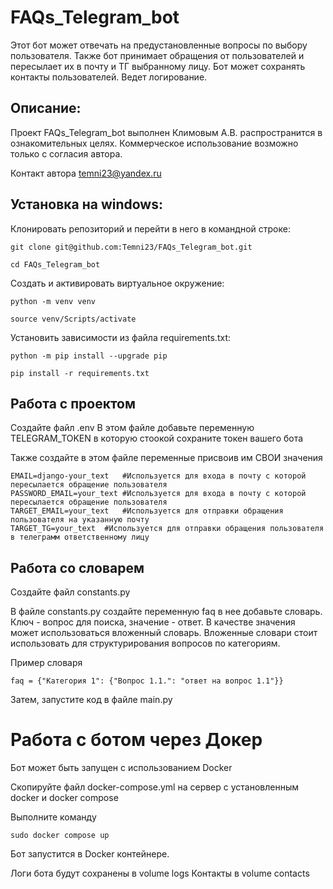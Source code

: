 # FAQs_Telegram_bot

Этот бот может отвечать на предустановленные вопросы по выбору пользователя. Также бот принимает обращения от пользователей и пересылает их в почту и ТГ выбранному лицу. Бот может сохранять контакты пользователей. Ведет логирование.

## Описание:

Проект FAQs_Telegram_bot выполнен Климовым А.В. распространится в
ознакомительных целях. Коммерческое использование возможно только с согласия
автора.

Контакт автора temni23@yandex.ru

## Установка на windows:

Клонировать репозиторий и перейти в него в командной строке:

```
git clone git@github.com:Temni23/FAQs_Telegram_bot.git
```

```
cd FAQs_Telegram_bot
```

Создать и активировать виртуальное окружение:

```
python -m venv venv
```

```
source venv/Scripts/activate
```

Установить зависимости из файла requirements.txt:

```
python -m pip install --upgrade pip
```

```
pip install -r requirements.txt
```

## Работа с проектом

Создайте файл .env В этом файле добавьте переменную TELEGRAM_TOKEN в которую
стоокой сохраните токен вашего бота

Также создайте в этом файле переменные присвоив им СВОИ значения

```
EMAIL=django-your_text   #Используется для входа в почту с которой пересылается обращение пользователя
PASSWORD_EMAIL=your_text #Используется для входа в почту с которой пересылается обращение пользователя
TARGET_EMAIL=your_text   #Используется для отправки обращения пользователя на указанную почту
TARGET_TG=your_text  #Используется для отправки обращения пользователя в телеграмм ответственному лицу
```

## Работа со словарем

Создайте файл constants.py

В файле constants.py создайте переменную faq в нее добавьте словарь. Ключ -
вопрос для поиска, значение - ответ. В качестве значения может использоваться
вложенный словарь. Вложенные словари стоит использовать для структурирования
вопросов по категориям.

Пример словаря 
```
faq = {"Категория 1": {"Вопрос 1.1.": "ответ на вопрос 1.1"}}
```

Затем, запустите код в файле main.py

# Работа с ботом через Докер

Бот может быть запущен с использованием Docker

Скопируйте файл docker-compose.yml на сервер с установленным docker и docker compose

Выполните команду

```
sudo docker compose up
```

Бот запустится в Docker контейнере.

Логи бота будут сохранены в volume logs
Контакты в volume contacts
